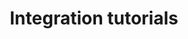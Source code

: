 ---
cascade:
- url: tutorials/:filename
menu:
  tutorials:
    identifier: ko-tutorials-integration-tutorials-_index
    parent: tutorials
title: Integration tutorials
type: docs
url: tutorials/integration-tutorials
---